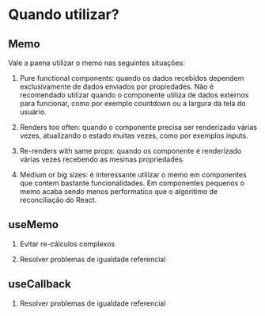 # Quando utilizar?

## Memo

Vale a paena utilizar o memo nas seguintes situações:

1. Pure functional components: quando os dados recebidos dependem exclusivamente de dados enviados por propiedades. Não é recomendado utilizar quando o componente utiliza de dados externos para funcionar, como por exemplo countdown ou a largura da tela do usuário.

2. Renders too often: quando o componente precisa ser renderizado várias vezes, atualizando o estado muitas vezes, como por exemplos inputs.

3. Re-renders with same props: quando os componente é renderizado várias vezes recebendo as mesmas propriedades.

4. Medium or big sizes: é interessante utilizar o memo em componentes que contem bastante funcionalidades. Em componentes pequenos o memo acaba sendo menos performatico que o algoritimo de reconciliação do React.

## useMemo

1. Evitar re-cálculos complexos

2. Resolver problemas de igualdade referencial

## useCallback

1. Resolver problemas de igualdade referencial

